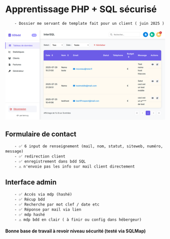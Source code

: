 # Apprentissage PHP + SQL sécurisé

        - Dossier me servant de template fait pour un client ( juin 2025 )


![Interface admin V2](image.png)

## Formulaire de contact

        - ✅ 6 input de renseignement (mail, nom, statut, siteweb, numéro, message)
        - ✅ redirection client
        - ✅ enregistrement dans bdd SQL
        - ⚠️ n'envoie pas les info sur mail client directement


## Interface admin

        - ✅ Accés via mdp (hashé)
        - ✅ Récup bdd
        - ✅ Recherche par mot clef / date etc
        - ✅ Réponse par mail via lien
        - ✅ mdp hashé
        - ⚠️ mdp bdd en clair ( à finir ou config dans hébergeur)


#### Bonne base de travail à revoir niveau sécurité (testé via SQLMap)